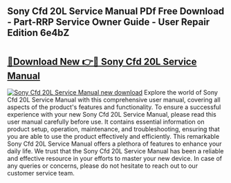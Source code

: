 ## Sony Cfd 20L Service Manual PDf Free Download - Part-RRP Service Owner Guide - User Repair Edition 6e4bZ

# <h2><a href="http://bc25464.oget.top/?id=Sony+Cfd+20L+Service+Manual">🔗Download New 👉🔴 Sony Cfd 20L Service Manual</a></h2>

[![Sony Cfd 20L Service Manual new download](https://i.imgur.com/5g1atiW.png)](http://bc25464.oget.top/?id=Sony+Cfd+20L+Service+Manual)
Explore the world of Sony Cfd 20L Service Manual with this comprehensive user manual, covering all aspects of the product's features and functionality. To ensure a successful experience with your new Sony Cfd 20L Service Manual, please read this user manual carefully before use. It contains essential information on product setup, operation, maintenance, and troubleshooting, ensuring that you are able to use the product effectively and efficiently. This remarkable Sony Cfd 20L Service Manual offers a plethora of features to enhance your daily life. We trust that the Sony Cfd 20L Service Manual has been a reliable and effective resource in your efforts to master your new device. In case of any queries or concerns, please do not hesitate to reach out to our customer service team.
